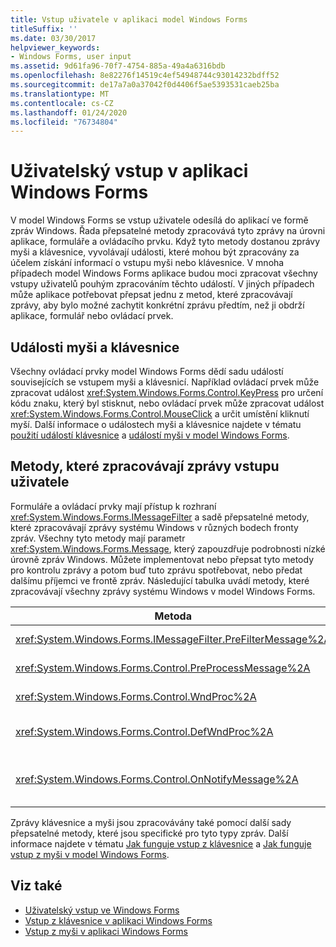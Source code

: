 ```yaml
---
title: Vstup uživatele v aplikaci model Windows Forms
titleSuffix: ''
ms.date: 03/30/2017
helpviewer_keywords:
- Windows Forms, user input
ms.assetid: 9d61fa96-70f7-4754-885a-49a4a6316bdb
ms.openlocfilehash: 8e82276f14519c4ef54948744c93014232bdff52
ms.sourcegitcommit: de17a7a0a37042f0d4406f5ae5393531caeb25ba
ms.translationtype: MT
ms.contentlocale: cs-CZ
ms.lasthandoff: 01/24/2020
ms.locfileid: "76734804"
---
```

# <a name="user-input-in-a-windows-forms-application"></a>Uživatelský vstup v aplikaci Windows Forms
V model Windows Forms se vstup uživatele odesílá do aplikací ve formě zpráv Windows. Řada přepsatelné metody zpracovává tyto zprávy na úrovni aplikace, formuláře a ovládacího prvku. Když tyto metody dostanou zprávy myši a klávesnice, vyvolávají události, které mohou být zpracovány za účelem získání informací o vstupu myši nebo klávesnice. V mnoha případech model Windows Forms aplikace budou moci zpracovat všechny vstupy uživatelů pouhým zpracováním těchto událostí. V jiných případech může aplikace potřebovat přepsat jednu z metod, které zpracovávají zprávy, aby bylo možné zachytit konkrétní zprávu předtím, než ji obdrží aplikace, formulář nebo ovládací prvek.  
  
## <a name="mouse-and-keyboard-events"></a>Události myši a klávesnice  
 Všechny ovládací prvky model Windows Forms dědí sadu událostí souvisejících se vstupem myši a klávesnicí. Například ovládací prvek může zpracovat událost <xref:System.Windows.Forms.Control.KeyPress> pro určení kódu znaku, který byl stisknut, nebo ovládací prvek může zpracovat událost <xref:System.Windows.Forms.Control.MouseClick> a určit umístění kliknutí myší. Další informace o událostech myši a klávesnice najdete v tématu [použití událostí klávesnice](using-keyboard-events.md) a [událostí myši v model Windows Forms](mouse-events-in-windows-forms.md).  
  
## <a name="methods-that-process-user-input-messages"></a>Metody, které zpracovávají zprávy vstupu uživatele  
 Formuláře a ovládací prvky mají přístup k rozhraní <xref:System.Windows.Forms.IMessageFilter> a sadě přepsatelné metody, které zpracovávají zprávy systému Windows v různých bodech fronty zpráv. Všechny tyto metody mají parametr <xref:System.Windows.Forms.Message>, který zapouzdřuje podrobnosti nízké úrovně zpráv Windows. Můžete implementovat nebo přepsat tyto metody pro kontrolu zprávy a potom buď tuto zprávu spotřebovat, nebo předat dalšímu příjemci ve frontě zpráv. Následující tabulka uvádí metody, které zpracovávají všechny zprávy systému Windows v model Windows Forms.  
  
|Metoda|Poznámky:|  
|------------|-----------|  
|<xref:System.Windows.Forms.IMessageFilter.PreFilterMessage%2A>|Tato metoda zachycuje zprávy ve frontě (známé také jako zaslané) zprávy systému Windows na úrovni aplikace.|  
|<xref:System.Windows.Forms.Control.PreProcessMessage%2A>|Tato metoda zachycuje zprávy systému Windows na úrovni formuláře a ovládacího prvku před zpracováním.|  
|<xref:System.Windows.Forms.Control.WndProc%2A>|Tato metoda zpracovává zprávy systému Windows ve formuláři a na úrovni ovládacího prvku.|  
|<xref:System.Windows.Forms.Control.DefWndProc%2A>|Tato metoda provádí výchozí zpracování zpráv systému Windows na úrovni formuláře a ovládacího prvku. To poskytuje minimální funkčnost okna.|  
|<xref:System.Windows.Forms.Control.OnNotifyMessage%2A>|Tato metoda zachycuje zprávy na úrovni formuláře a ovládacího prvku po jejich zpracování. Pro volání této metody musí být nastaven bit stylu <xref:System.Windows.Forms.ControlStyles.EnableNotifyMessage>.|  
  
 Zprávy klávesnice a myši jsou zpracovávány také pomocí další sady přepsatelné metody, které jsou specifické pro tyto typy zpráv. Další informace najdete v tématu [Jak funguje vstup z klávesnice](how-keyboard-input-works.md) a [Jak funguje vstup z myši v model Windows Forms](how-mouse-input-works-in-windows-forms.md).  
  
## <a name="see-also"></a>Viz také

- [Uživatelský vstup ve Windows Forms](user-input-in-windows-forms.md)
- [Vstup z klávesnice v aplikaci Windows Forms](keyboard-input-in-a-windows-forms-application.md)
- [Vstup z myši v aplikaci Windows Forms](mouse-input-in-a-windows-forms-application.md)

